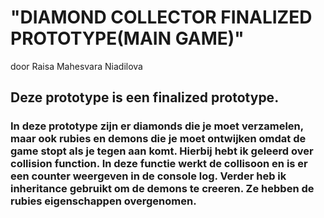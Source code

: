 <h1>"DIAMOND COLLECTOR FINALIZED PROTOTYPE(MAIN GAME)"</h1>
<p>door Raisa Mahesvara Niadilova</p>
<h2>Deze prototype is een finalized prototype.</h2> 
<h3>In deze prototype zijn er diamonds die je moet verzamelen, maar ook rubies en demons die je moet ontwijken omdat de game stopt als je tegen aan komt. Hierbij hebt ik geleerd over collision function. In deze functie werkt de collisoon en is er een counter weergeven in de console log.
Verder heb ik inheritance gebruikt om de demons te creeren. Ze hebben de rubies eigenschappen overgenomen.</h3>
